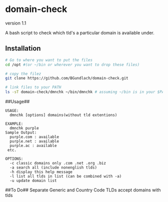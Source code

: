 # domain-check
version 1.1

A bash script to check which tld's a particular domain is available under.

## Installation

```bash
# Go to where you want to put the files
cd /opt #(or ~/bin or wherever you want to drop these files)

# copy the filez
git clone https://github.com/BGundlach/domain-check.git

# link files to your PATH
ls -sT domain-check/dmnchk ~/bin/dmnchk # assuming ~/bin is in your $PATH
```

##Usage##

```
USAGE:
  dmnchk [options] domains(without tld extentions)
 
EXAMPLE: 
  dmnchk purple
Sample Output: 
  purple.com : available
  purple.net : available
  purple.ac : available
 etc.
 
OPTIONS:
  -c classic domains only .com .net .org .biz
  -a search all (include nonenglish tlds)
  -h display this help message
  -l list all tlds in list (can be combined with -a)
  -u update domain list
```

##To Do##
Separate Generic and Country Code TLDs
accept domains with tlds